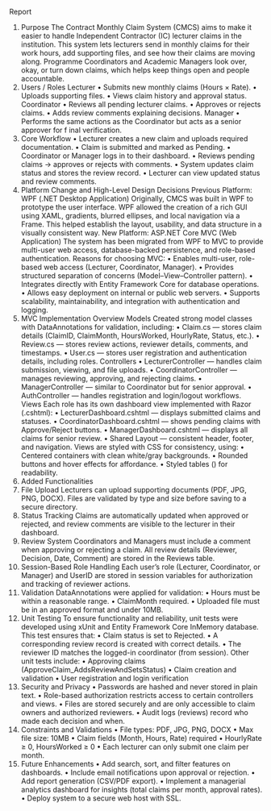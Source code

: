 Report  
1. Purpose 
The Contract Monthly Claim System (CMCS) aims to make it easier to handle 
Independent Contractor (IC) lecturer claims in the institution. This system lets lecturers 
send in monthly claims for their work hours, add supporting files, and see how their 
claims are moving along. Programme Coordinators and Academic Managers look over, 
okay, or turn down claims, which helps keep things open and people accountable. 
2. Users / Roles 
Lecturer 
• Submits new monthly claims (Hours × Rate). 
• Uploads supporting files. 
• Views claim history and approval status. 
Coordinator 
• Reviews all pending lecturer claims. 
• Approves or rejects claims. 
• Adds review comments explaining decisions. 
Manager 
• Performs the same actions as the Coordinator but acts as a senior approver for 
f
 inal verification. 
3. Core Workflow 
• Lecturer creates a new claim and uploads required documentation. 
• Claim is submitted and marked as Pending. 
• Coordinator or Manager logs in to their dashboard. 
• Reviews pending claims → approves or rejects with comments. 
• System updates claim status and stores the review record. 
• Lecturer can view updated status and review comments. 
4. Platform Change and High-Level Design Decisions 
Previous Platform: WPF (.NET Desktop Application) 
Originally, CMCS was built in WPF to prototype the user interface. WPF allowed the 
creation of a rich GUI using XAML, gradients, blurred ellipses, and local navigation via a 
Frame. This helped establish the layout, usability, and data structure in a visually 
consistent way. 
New Platform: ASP.NET Core MVC (Web Application) 
The system has been migrated from WPF to MVC to provide multi-user web access, 
database-backed persistence, and role-based authentication. 
Reasons for choosing MVC: 
• Enables multi-user, role-based web access (Lecturer, Coordinator, Manager). 
• Provides structured separation of concerns (Model–View–Controller pattern). 
• Integrates directly with Entity Framework Core for database operations. 
• Allows easy deployment on internal or public web servers. 
• Supports scalability, maintainability, and integration with authentication and 
logging. 
5. MVC Implementation Overview 
Models 
Created strong model classes with DataAnnotations for validation, including: 
• Claim.cs — stores claim details (ClaimID, ClaimMonth, HoursWorked, 
HourlyRate, Status, etc.). 
• Review.cs — stores review actions, reviewer details, comments, and 
timestamps. 
• User.cs — stores user registration and authentication details, including roles. 
Controllers 
• LecturerController — handles claim submission, viewing, and file uploads. 
• CoordinatorController — manages reviewing, approving, and rejecting claims. 
• ManagerController — similar to Coordinator but for senior approval. 
• AuthController — handles registration and login/logout workflows.  
Views 
Each role has its own dashboard view implemented with Razor (.cshtml): 
• LecturerDashboard.cshtml — displays submitted claims and statuses. 
• CoordinatorDashboard.cshtml — shows pending claims with Approve/Reject 
buttons. 
• ManagerDashboard.cshtml — displays all claims for senior review. 
• Shared Layout — consistent header, footer, and navigation. 
Views are styled with CSS for consistency, using: 
• Centered containers with clean white/gray backgrounds. 
• Rounded buttons and hover effects for affordance. 
• Styled tables (<table class="table table-striped table-hover">) for readability. 
6. Added Functionalities 
1. File Upload 
Lecturers can upload supporting documents (PDF, JPG, PNG, DOCX). 
Files are validated by type and size before saving to a secure directory. 
2. Status Tracking 
Claims are automatically updated when approved or rejected, and review comments 
are visible to the lecturer in their dashboard. 
3. Review System 
Coordinators and Managers must include a comment when approving or rejecting a 
claim. 
All review details (Reviewer, Decision, Date, Comment) are stored in the Reviews table. 
4. Session-Based Role Handling 
Each user’s role (Lecturer, Coordinator, or Manager) and UserID are stored in session 
variables for authorization and tracking of reviewer actions. 
5. Validation 
DataAnnotations were applied for validation: 
• Hours must be within a reasonable range. 
• ClaimMonth required. 
• Uploaded file must be in an approved format and under 10MB. 
7. Unit Testing 
To ensure functionality and reliability, unit tests were developed using xUnit and Entity 
Framework Core InMemory database. This test ensures that: 
• Claim status is set to Rejected. 
• A corresponding review record is created with correct details. 
• The reviewer ID matches the logged-in coordinator (from session). 
Other unit tests include: 
• Approving claims (ApproveClaim_AddsReviewAndSetsStatus) 
• Claim creation and validation 
• User registration and login verification 
8. Security and Privacy 
• Passwords are hashed and never stored in plain text. 
• Role-based authorization restricts access to certain controllers and views. 
• Files are stored securely and are only accessible to claim owners and authorized 
reviewers. 
• Audit logs (reviews) record who made each decision and when. 
9. Constraints and Validations 
• File types: PDF, JPG, PNG, DOCX 
• Max file size: 10MB 
• Claim fields (Month, Hours, Rate) required 
• HourlyRate ≥ 0, HoursWorked ≥ 0 
• Each lecturer can only submit one claim per month. 
10. Future Enhancements 
• Add search, sort, and filter features on dashboards. 
• Include email notifications upon approval or rejection. 
• Add report generation (CSV/PDF export). 
• Implement a managerial analytics dashboard for insights (total claims per 
month, approval rates). 
• Deploy system to a secure web host with SSL.
